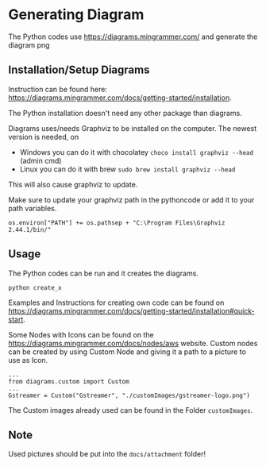 # Generating Diagram 

The Python codes use https://diagrams.mingrammer.com/ and generate the diagram png 


## Installation/Setup Diagrams
Instruction can be found here: https://diagrams.mingrammer.com/docs/getting-started/installation.

The Python installation doesn't need any other package than diagrams.

Diagrams uses/needs Graphviz to be installed on the computer. The newest version is needed, on
- Windows you can do it with chocolatey ``choco install graphviz --head`` (admin cmd)
- Linux you can do it with brew ``sudo brew install graphviz --head``

This will also cause graphviz to update.

Make sure to update your graphviz path in the pythoncode or add it to your path variables.

    os.environ["PATH"] += os.pathsep + "C:\Program Files\Graphviz 2.44.1/bin/"

## Usage

The Python codes can be run and it creates the diagrams.

    python create_x

Examples and Instructions for creating own code can be found on https://diagrams.mingrammer.com/docs/getting-started/installation#quick-start.

Some Nodes with Icons can be found on the https://diagrams.mingrammer.com/docs/nodes/aws website. Custom nodes can be created by using Custom Node and giving it a path to a picture to use as Icon.

    ...
    from diagrams.custom import Custom
    ...
    Gstreamer = Custom("Gstreamer", "./customImages/gstreamer-logo.png")

The Custom images already used can be found in the Folder ``customImages``.

## Note

Used pictures should be put into the ``docs/attachment`` folder!



